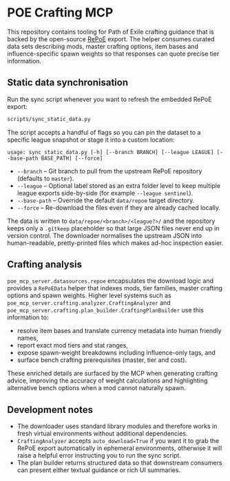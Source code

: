 # POE Crafting MCP

This repository contains tooling for Path of Exile crafting guidance that is
backed by the open-source [RePoE](https://github.com/brather1ng/RePoE)
export.  The helper consumes curated data sets describing mods, master crafting
options, item bases and influence-specific spawn weights so that responses can
quote precise tier information.

## Static data synchronisation

Run the sync script whenever you want to refresh the embedded RePoE export:

```bash
scripts/sync_static_data.py
```

The script accepts a handful of flags so you can pin the dataset to a specific
league snapshot or stage it into a custom location:

```
usage: sync_static_data.py [-h] [--branch BRANCH] [--league LEAGUE] [--base-path BASE_PATH] [--force]
```

* `--branch` – Git branch to pull from the upstream RePoE repository (defaults
  to `master`).
* `--league` – Optional label stored as an extra folder level to keep multiple
  league exports side-by-side (for example `--league sentinel`).
* `--base-path` – Override the default `data/repoe` target directory.
* `--force` – Re-download the files even if they are already cached locally.

The data is written to `data/repoe/<branch>/<league?>/` and the repository keeps
only a `.gitkeep` placeholder so that large JSON files never end up in version
control.  The downloader normalises the upstream JSON into human-readable,
pretty-printed files which makes ad-hoc inspection easier.

## Crafting analysis

`poe_mcp_server.datasources.repoe` encapsulates the download logic and provides a
`RePoEData` helper that indexes mods, tier families, master crafting options and
spawn weights.  Higher level systems such as
`poe_mcp_server.crafting.analyzer.CraftingAnalyzer` and
`poe_mcp_server.crafting.plan_builder.CraftingPlanBuilder` use this information
to:

* resolve item bases and translate currency metadata into human friendly names,
* report exact mod tiers and stat ranges,
* expose spawn-weight breakdowns including influence-only tags, and
* surface bench crafting prerequisites (master, tier and cost).

These enriched details are surfaced by the MCP when generating crafting advice,
improving the accuracy of weight calculations and highlighting alternative
bench options when a mod cannot naturally spawn.

## Development notes

* The downloader uses standard library modules and therefore works in fresh
  virtual environments without additional dependencies.
* `CraftingAnalyzer` accepts `auto_download=True` if you want it to grab the
  RePoE export automatically in ephemeral environments, otherwise it will raise
  a helpful error instructing you to run the sync script.
* The plan builder returns structured data so that downstream consumers can
  present either textual guidance or rich UI summaries.
